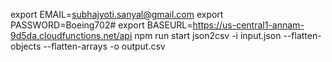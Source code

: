 export EMAIL=subhajyoti.sanyal@gmail.com
export PASSWORD=Boeing702#
export BASEURL=https://us-central1-annam-9d5da.cloudfunctions.net/api
npm run start
json2csv -i input.json --flatten-objects --flatten-arrays -o output.csv
